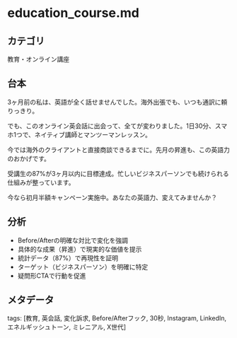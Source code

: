 # education_course.md

## カテゴリ
教育・オンライン講座

## 台本
3ヶ月前の私は、英語が全く話せませんでした。海外出張でも、いつも通訳に頼りっきり。

でも、このオンライン英会話に出会って、全てが変わりました。1日30分、スマホ1つで、ネイティブ講師とマンツーマンレッスン。

今では海外のクライアントと直接商談できるまでに。先月の昇進も、この英語力のおかげです。

受講生の87%が3ヶ月以内に目標達成。忙しいビジネスパーソンでも続けられる仕組みが整っています。

今なら初月半額キャンペーン実施中。あなたの英語力、変えてみませんか？

## 分析
- Before/Afterの明確な対比で変化を強調
- 具体的な成果（昇進）で現実的な価値を提示
- 統計データ（87%）で再現性を証明
- ターゲット（ビジネスパーソン）を明確に特定
- 疑問形CTAで行動を促進

## メタデータ
tags: [教育, 英会話, 変化訴求, Before/Afterフック, 30秒, Instagram, LinkedIn, エネルギッシュトーン, ミレニアル, X世代]